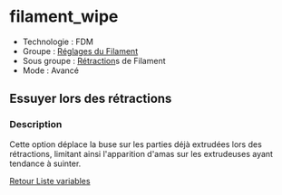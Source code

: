 # filament_wipe

* Technologie : FDM
* Groupe : [Réglages du Filament](../filament_settings/filament_settings.md)
* Sous groupe : [Rétraction](../filament_settings/filament_settings.md#rétraction)s de Filament
* Mode : Avancé

## Essuyer lors des rétractions

### Description

Cette option déplace la buse sur les parties déjà extrudées lors des rétractions, limitant ainsi l'apparition d'amas sur les extrudeuses ayant tendance à suinter.

[Retour Liste variables](variable_list.md)